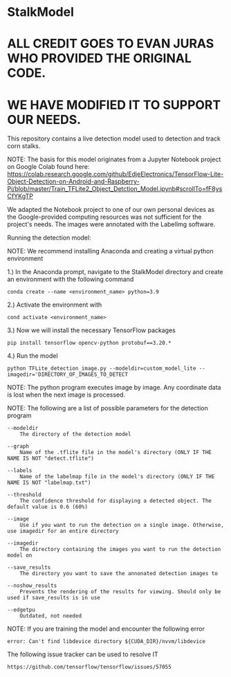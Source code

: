 # StalkModel
# ALL CREDIT GOES TO EVAN JURAS WHO PROVIDED THE ORIGINAL CODE.
# WE HAVE MODIFIED IT TO SUPPORT OUR NEEDS.


This repository contains a live detection model used to detection and track corn stalks.

NOTE: The basis for this model originates from a Jupyter Notebook project on Google Colab found here: https://colab.research.google.com/github/EdjeElectronics/TensorFlow-Lite-Object-Detection-on-Android-and-Raspberry-Pi/blob/master/Train_TFLite2_Object_Detction_Model.ipynb#scrollTo=fF8ysCfYKgTP


We adapted the Notebook project to one of our own personal devices as the Google-provided computing resources was not sufficient for the project's needs. The images were annotated with the LabelImg software.


Running the detection model:

NOTE: We recommend installing Anaconda and creating a virtual python environment 

1.) In the Anaconda prompt, navigate to the StalkModel directory and create an environment with the following command

	conda create --name <environment_name> python=3.9
	
2.) Activate the environment with

	cond activate <environment_name>
	
3.) Now we will install the necessary TensorFlow packages

	pip install tensorflow opencv-python protobuf==3.20.*

4.) Run the model

	python TFLite_detection_image.py --modeldir=custom_model_lite --imagedir='DIRECTORY_OF_IMAGES_TO_DETECT
	
NOTE: The python program executes image by image. Any coordinate data is lost when the next image is processed.

NOTE: The following are a list of possible parameters for the detection program

	--modeldir
		The directory of the detection model
	
	--graph
		Name of the .tflite file in the model's directory (ONLY IF THE NAME IS NOT "detect.tflite")
	
	--labels
		Name of the labelmap file in the model's directory (ONLY IF THE NAME IS NOT "labelmap.txt")
		
	--threshold
		The confidence threshold for displaying a detected object. The default value is 0.6 (60%)
		
	--image
		Use if you want to run the detection on a single image. Otherwise, use imagedir for an entire directory
		
	--imagedir
		The directory containing the images you want to run the detection model on
		
	--save_results
		The directory you want to save the annonated detection images to
		
	--noshow_results
		Prevents the rendering of the results for viewing. Should only be used if save_results is in use
		
	--edgetpu
		Outdated, not needed
		
		
NOTE: If you are training the model and encounter the following error

	error: Can't find libdevice directory ${CUDA_DIR}/nvvm/libdevice
	
The following issue tracker can be used to resolve IT

	https://github.com/tensorflow/tensorflow/issues/57055